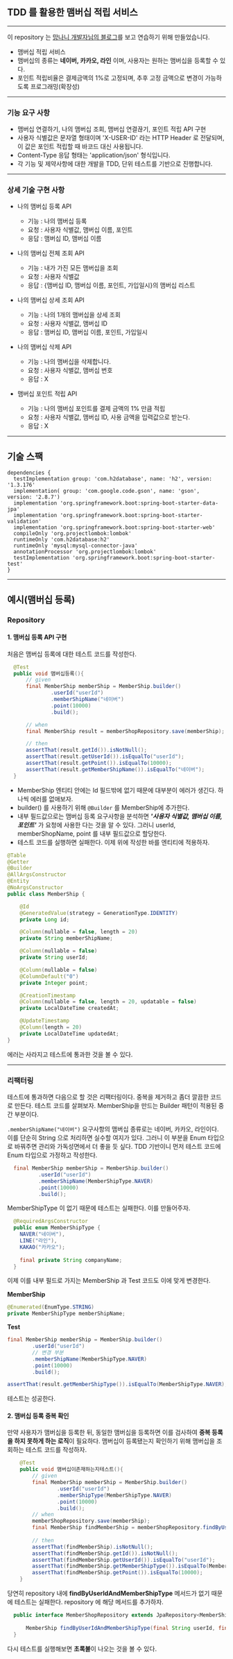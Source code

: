 ## TDD 를 활용한 맴버십 적립 서비스

-------
이 repository 는 [망나니 개발자님의 블로그](https://mangkyu.tistory.com/182)를 보고 연습하기 위해 만들었습니다. 

* 맴버십 적립 서비스
* 맴버십의 종류는 **네이버, 카카오, 라인** 이며, 사용자는 원하는 맴버십을 등록할 수 있다.
* 포인트 적립비율은 결제금액의 1%로 고정되며, 추후 고정 금액으로 변경이 가능하도록 프로그래밍(확장성)

---

### 기능 요구 사항
* 맴버십 연결하기, 나의 맴버십 조회, 맴버십 연결끊기, 포인트 적립 API 구현
* 사용자 식별값은 문자열 형태이며 'X-USER-ID' 라는 HTTP Header 로 전달되며, 이 값은 포인트 적립할 때 바코드 대신 사용됩니다.
* Content-Type 응답 형태는 'application/json' 형식입니다.
* 각 기능 및 제약사항에 대한 개발을 TDD, 단위 테스트를 기반으로 진행합니다.

---

### 상세 기술 구현 사항
* 나의 맴버십 등록 API
  * 기능 : 나의 맴버십 등록
  * 요청 : 사용자 식별값, 맴버십 이름, 포인트
  * 응답 : 맴버십 ID, 맴버십 이름

* 나의 맴버십 전체 조회 API
  * 기능 : 내가 가진 모든 맴버십을 조회
  * 요청 : 사용자 식별값
  * 응답 : {맴버십 ID, 맴버십 이름, 포인트, 가입일시}의 맴버십 리스트

* 나의 맴버십 상세 조회 API
  * 기능 : 나의 1개의 맴버십을 상세 조회
  * 요청 : 사용자 식별값, 맴버십 ID
  * 응답 : 맴버십 ID, 맴버십 이름, 포인트, 가입일시

* 나의 맴버십 삭제 API
  * 기능 : 나의 맴버십을 삭제합니다.
  * 요청 : 사용자 식별값, 맴버십 번호
  * 응답 : X

* 맴버십 포인트 적립 API
  * 기능 : 나의 맴버십 포인트를 결제 금액의 1% 만큼 적립
  * 요청 : 사용자 식별값, 맴버십 ID, 사용 금액을 입력값으로 받는다.
  * 응답 : X

---

## 기술 스팩

```
dependencies {
  testImplementation group: 'com.h2database', name: 'h2', version: '1.3.176'
  implementation( group: 'com.google.code.gson', name: 'gson', version: '2.8.7')
  implementation 'org.springframework.boot:spring-boot-starter-data-jpa'
  implementation 'org.springframework.boot:spring-boot-starter-validation'
  implementation 'org.springframework.boot:spring-boot-starter-web'
  compileOnly 'org.projectlombok:lombok'
  runtimeOnly 'com.h2database:h2'
  runtimeOnly 'mysql:mysql-connector-java'
  annotationProcessor 'org.projectlombok:lombok'
  testImplementation 'org.springframework.boot:spring-boot-starter-test'
}
```

---

## 예시(맴버십 등록)

### Repository

#### 1. 맴버십 등록 API 구현
  처음은 맴버십 등록에 대한 테스트 코드를 작성한다.
  ```java
    @Test
    public void 맴버십등록(){
        // given
        final MemberShip memberShip = MemberShip.builder()
                .userId("userId")
                .memberShipName("네이버")
                .point(10000)
                .build();

        // when
        final MemberShip result = memberShopRepository.save(memberShip);

        // then
        assertThat(result.getId()).isNotNull();
        assertThat(result.getUserId()).isEqualTo("userId");
        assertThat(result.getPoint()).isEqualTo(10000);
        assertThat(result.getMemberShipName()).isEqualTo("네이버");
    }
  ```
  * MemberShip 엔티티 안에는 Id 필드밖에 없기 때문에 대부분이 에러가 생긴다. 하나씩 에러를 없애보자.
  * builder() 를 사용하기 위해 ```@Builder``` 를 MemberShip에 추가한다.
  * 내부 필드값으로는 맴버십 등록 요구사항을 분석하면 **_'사용자 식별값, 맴버십 이름, 포인트'_** 가 요청에 사용한 다는 것을 알 수 있다. 그러니 userId, memberShopName, point 를 내부 필드값으로 할당한다. 
  * 테스트 코드를 실행하면 실패한다. 이제 위에 작성한 바를 엔티티에 적용하자.

  ```java
  @Table
  @Getter
  @Builder
  @AllArgsConstructor
  @Entity
  @NoArgsConstructor
  public class MemberShip {
  
      @Id
      @GeneratedValue(strategy = GenerationType.IDENTITY)
      private Long id;
  
      @Column(nullable = false, length = 20)
      private String memberShipName;
  
      @Column(nullable = false)
      private String userId;
  
      @Column(nullable = false)
      @ColumnDefault("0")
      private Integer point;
  
      @CreationTimestamp
      @Column(nullable = false, length = 20, updatable = false)
      private LocalDateTime createdAt;
  
      @UpdateTimestamp
      @Column(length = 20)
      private LocalDateTime updatedAt;
  }
  ```
에러는 사라지고 테스트에 통과한 것을 볼 수 있다.

---

### 리팩터링
테스트에 통과하면 다음으로 할 것은 리팩터링이다. 중복을 제거하고 좀더 깔끔한 코드로 만든다. 
테스트 코드를 살펴보자. MemberShip을 만드는 Builder 패턴이 적용된 중간 부분이다.

`.memberShipName("네이버")` 요구사항의 맴버십 종류로는 네이버, 카카오, 라인이다. 이를 단순히 String 으로 처리하면 실수할 여지가 있다.
그러니 이 부분을 Enum 타입으로 바꿔주면 관리와 가독성면에서 더 좋을 듯 싶다. TDD 기반이니 먼저 테스트 코드에 Enum 타입으로 가정하고 작성한다.

```java
  final MemberShip memberShip = MemberShip.builder()
          .userId("userId")
          .memberShipName(MemberShipType.NAVER)
          .point(10000)
          .build();
```
MemberShipType 이 없기 때문에 테스트는 실패한다. 이를 만들어주자. 

```java
  @RequiredArgsConstructor
  public enum MemberShipType {
    NAVER("네이버"),
    LINE("라인"),
    KAKAO("카카오");
  
    final private String companyName;
  }
```
이제 이를 내부 필드로 가지는 MemberShip 과 Test 코드도 이에 맞게 변경한다. 

**MemberShip**

```java
@Enumerated(EnumType.STRING)    
private MemberShipType memberShipName;
```
**Test**
```java
final MemberShip memberShip = MemberShip.builder()
        .userId("userId")
        // 변경 부분
        .memberShipName(MemberShipType.NAVER)
        .point(10000)
        .build();

assertThat(result.getMemberShipType()).isEqualTo(MemberShipType.NAVER);
```

테스트는 성공한다.


#### 2. 맴버십 등록 중복 확인

만약 사용자가 맴버십을 등록한 뒤, 동일한 맴버십을 등록하면 이를 검사하여 **중복 등록을 하지 못하게 하는 로직**이 필요하다.
맴버십이 등록됐는지 확인하기 위해 맴버십을 조회하는 테스트 코드를 작성하자.
```java
    @Test
    public void 맴버십이존재하는지테스트(){
        // given
        final MemberShip memberShip = MemberShip.builder()
                .userId("userId")
                .memberShipType(MemberShipType.NAVER)
                .point(10000)
                .build();
        // when
        memberShopRepository.save(memberShip);
        final MemberShip findMemberShip = memberShopRepository.findByUserIdAndMemberShipType("userId", MemberShipType.NAVER);
        
        // then
        assertThat(findMemberShip).isNotNull();
        assertThat(findMemberShip.getId()).isNotNull();
        assertThat(findMemberShip.getUserId()).isEqualTo("userId");
        assertThat(findMemberShip.getMemberShipType()).isEqualTo(MemberShipType.NAVER);
        assertThat(findMemberShip.getPoint()).isEqualTo(10000);
    }
```
당연히 repository 내에 **findByUserIdAndMemberShipType** 메서드가 없기 때문에 테스트는 실패한다. 
repository 에 해당 메서드를 추가하자.

```java
  public interface MemberShopRepository extends JpaRepository<MemberShip, Long> {
  
      MemberShip findByUserIdAndMemberShipType(final String userId, final MemberShipType memberShipType);
  }
```
다시 테스트를 실행해보면 **초록불**이 나오는 것을 볼 수 있다.
